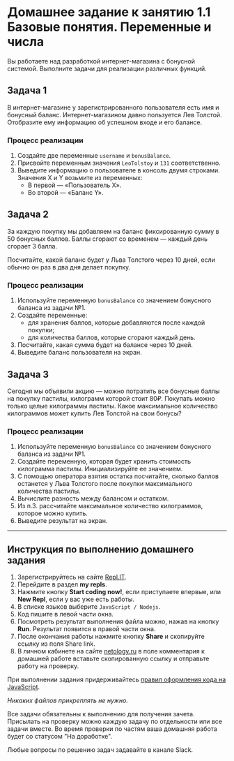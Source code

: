 # Домашнее задание к занятию 1.1 Базовые понятия. Переменные и числа

Вы работаете над разработкой интернет-магазина с бонусной системой. Выполните задачи для реализации различных функций.

## Задача 1
В интернет-магазине у зарегистрированного пользователя есть имя и бонусный баланс. Интернет-магазином давно пользуется Лев Толстой. Отобразите ему информацию об успешном входе и его балансе.

### Процесс реализации

1) Создайте две переменные `username` и `bonusBalance`.
2) Присвойте переменным значения `LeoTolstoy` и `131` соответственно.
3) Выведите информацию о пользователе в консоль двумя строками. Значения X и Y возьмите из переменных:
    * В первой — «Пользователь Х».
    * Во второй — «Баланс Y».


## Задача 2

За каждую покупку мы добавляем на баланс фиксированную сумму в 50 бонусных баллов. Баллы сгорают со временем — каждый день сгорает 3 балла.

Посчитайте, какой баланс будет у Льва Толстого через 10 дней, если обычно он раз в два дня делает покупку.

### Процесс реализации

1. Используйте переменную `bonusBalance` со значением бонусного баланса из задачи №1.
2. Создайте переменные:
   * для хранения баллов, которые добавляются после каждой покупки;
   * для количества баллов, которые сгорают каждый день.
3. Посчитайте, какая сумма будет на балансе через 10 дней.
4. Выведите баланс пользователя на экран.


## Задача 3

Сегодня мы объявили акцию — можно потратить все бонусные баллы на покупку пастилы, килограмм которой стоит 80₽. Покупать можно только целые килограммы пастилы. Какое максимальное количество килограммов может купить Лев Толстой на свои бонусы?

### Процесс реализации
1. Используйте переменную `bonusBalance` со значением бонусного баланса из задачи №1.
2. Создайте переменную, которая будет хранить стоимость килограмма пастилы. Инициализируйте ее значением.
3. С помощью оператора взятия остатка посчитайте, сколько баллов останется у Льва Толстого после покупки максимального количества пастилы.
4. Вычислите разность между балансом и остатком.
5. Из п.3. рассчитайте максимальное количество килограммов, которое можно купить.
6. Выведите результат на экран.


***

## Инструкция по выполнению домашнего задания

1. Зарегистрируйтесь на сайте [Repl.IT](http://repl.it/).
2. Перейдите в раздел **my repls**.
3. Нажмите кнопку **Start coding now!**, если приступаете впервые, или **New Repl**, если у вас уже есть работы.
4. В списке языков выберите `JavaScript / Nodejs`.
5. Код пишите в левой части окна.
6. Посмотреть результат выполнения файла можно, нажав на кнопку **Run**. Результат появится в правой части окна.
7. После окончания работы нажмите кнопку **Share** и скопируйте ссылку из поля Share link.
8. В личном кабинете на сайте [netology.ru](http://netology.ru/) в поле комментария к домашней работе вставьте скопированную ссылку и отправьте работу на проверку.

При выполнении задания придерживайтесь [правил оформления кода на JavaScript](/codestyle.md).

*Никаких файлов прикреплять не нужно.*

Все задачи обязательны к выполнению для получения зачета. Присылать на проверку можно каждую задачу по отдельности или все задачи вместе. Во время проверки по частям ваша домашняя работа будет со статусом "На доработке".

Любые вопросы по решению задач задавайте в канале Slack.
